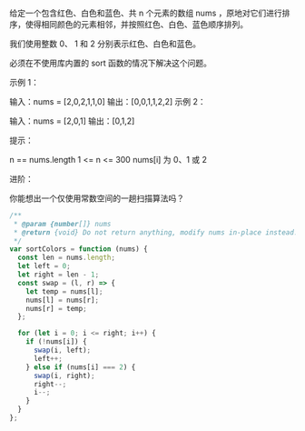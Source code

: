 <!-- @format -->

###

给定一个包含红色、白色和蓝色、共 n 个元素的数组 nums ，原地对它们进行排序，使得相同颜色的元素相邻，并按照红色、白色、蓝色顺序排列。

我们使用整数 0、 1 和 2 分别表示红色、白色和蓝色。

必须在不使用库内置的 sort 函数的情况下解决这个问题。

示例 1：

输入：nums = [2,0,2,1,1,0]
输出：[0,0,1,1,2,2]
示例 2：

输入：nums = [2,0,1]
输出：[0,1,2]

提示：

n == nums.length
1 <= n <= 300
nums[i] 为 0、1 或 2

进阶：

你能想出一个仅使用常数空间的一趟扫描算法吗？

```js
/**
 * @param {number[]} nums
 * @return {void} Do not return anything, modify nums in-place instead.
 */
var sortColors = function (nums) {
  const len = nums.length;
  let left = 0;
  let right = len - 1;
  const swap = (l, r) => {
    let temp = nums[l];
    nums[l] = nums[r];
    nums[r] = temp;
  };

  for (let i = 0; i <= right; i++) {
    if (!nums[i]) {
      swap(i, left);
      left++;
    } else if (nums[i] === 2) {
      swap(i, right);
      right--;
      i--;
    }
  }
};
```
